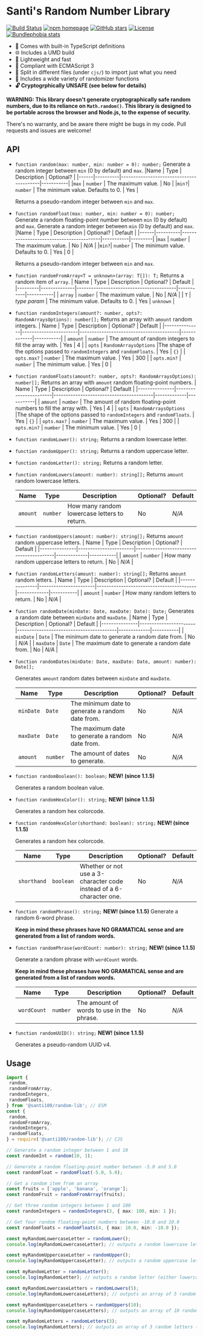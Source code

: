 # Santi's Random Number Library

[![Build Status](https://github.com/santi100a/random-lib/actions/workflows/ci.yml/badge.svg)](https://github.com/santi100a/random-lib/actions)
[![npm homepage](https://img.shields.io/npm/v/@santi100/random-lib)](https://npmjs.org/package/@santi100/random-lib)
[![GitHub stars](https://img.shields.io/github/stars/santi100a/random-lib.svg)](https://github.com/santi100a/random-lib)
[![License](https://img.shields.io/github/license/santi100a/random-lib.svg)](https://github.com/santi100a/random-lib)
[![Bundlephobia stats](https://img.shields.io/bundlephobia/min/@santi100/random-lib)](https://bundlephobia.com/package/@santi100/random-lib@latest)

- 📘 Comes with built-in TypeScript definitions
- 🌐 Includes a UMD build
- 🚀 Lightweight and fast
- 👴 Compliant with ECMAScript 3
- 📑 Split in different files (under `cjs/`) to import just what you need
- 🎨 Includes a wide variety of randomizer functions
- **🔓 Cryptogrphically UNSAFE (see below for details)**

**WARNING: This library doesn't generate cryptographically safe random numbers, due to its reliance on `Math.random()`. This library is designed to be portable across the browser and Node.js, to the expense of security.**

There's no warranty, and be aware there might be bugs in my code. Pull requests and issues are welcome!

## API

- `function random(max: number, min: number = 0): number;`
  Generate a random integer between `min` (0 by default) and `max`.
  |Name | Type | Description | Optional? |
  |------|----------|-----------------------------------------|-----------|
  |`max` | `number` | The maximum value. | No |
  |`min?`| `number` | The minimum value. Defaults to 0. | Yes |

  Returns a pseudo-random integer between `min` and `max`.

- `function randomFloat(max: number, min: number = 0): number;`
  Generate a random floating-point number between `min` (0 by default) and `max`.
  Generate a random integer between `min` (0 by default) and `max`.
  |Name | Type | Description | Optional? | Default |
  |------|----------|-----------------------------------------|-----------|---------|
  |`max` | `number` | The maximum value. | No | _N/A_ |
  |`min?`| `number` | The minimum value. Defaults to 0. | Yes | 0 |

  Returns a pseudo-random integer between `min` and `max`.

- `function randomFromArray<T = unknown>(array: T[]): T;`
  Returns a random item of `array`.
  | Name | Type | Description | Optional? | Default |
  |---------|--------------|-----------------------------------------|-----------|-----------|
  | `array` | `number` | The maximum value. | No | _N/A_ |
  | `T` | _type param_ | The minimum value. Defaults to 0. | Yes | `unknown` |

- `function randomIntegers(amount?: number, opts?: RandomArraysOptions): number[];`
  Returns an array with `amount` random integers.
  | Name | Type | Description | Optional? | Default |
  |---------------|-----------------------|-----------------------------------------|-------------|-----------|
  | `amount` | `number` | The amount of random integers to fill the array with. | Yes | 4 |
  | `opts` | `RandomArraysOptions` |The shape of the options passed to `randomIntegers` and `randomFloats`. | Yes | `{}` |
  | `opts.max?` | `number` | The maximum value. | Yes | 300 |
  | `opts.min?` | `number` | The minimum value. | Yes | 0 |

- `function randomFloats(amount?: number, opts?: RandomArraysOptions): number[];`
  Returns an array with `amount` random floating-point numbers.
  | Name | Type | Description | Optional? | Default |
  |---------------|-----------------------|-----------------------------------------|-------------|-----------|
  | `amount` | `number` | The amount of random floating-point numbers to fill the array with. | Yes | 4 |
  | `opts` | `RandomArraysOptions` |The shape of the options passed to `randomIntegers` and `randomFloats`. | Yes | `{}` |
  | `opts.max?` | `number` | The maximum value. | Yes | 300 |
  | `opts.min?` | `number` | The minimum value. | Yes | 0 |
- `function randomLower(): string;`
  Returns a random lowercase letter.
- `function randomUpper(): string;`
  Returns a random uppercase letter.

- `function randomLetter(): string;`
  Returns a random letter.

- `function randomLowers(amount: number): string[];`
  Returns `amount` random lowercase letters.

  | Name     | Type     | Description                                  | Optional? | Default |
  | -------- | -------- | -------------------------------------------- | --------- | ------- |
  | `amount` | `number` | How many random lowercase letters to return. | No        | _N/A_   |

- `function randomUppers(amount: number): string[];`
  Returns `amount` random uppercase letters.
  | Name | Type | Description | Optional? | Default |
  |---------------|-----------------------|-----------------------------------------|-------------|-----------|
  | `amount` | `number` | How many random uppercase letters to return. | No | _N/A_ |
- `function randomLetters(amount: number): string[];`
  Returns `amount` random letters.
  | Name | Type | Description | Optional? | Default |
  |---------------|-----------------------|-----------------------------------------|-------------|-----------|
  | `amount` | `number` | How many random letters to return. | No | _N/A_ |
- `function randomDate(minDate: Date, maxDate: Date): Date;`
  Generates a random date between `minDate` and `maxDate`.
  | Name | Type | Description | Optional? | Default |
  |---------------|-----------------------|-----------------------------------------|-------------|-----------|
  | `minDate` | `Date` | The minimum date to generate a random date from. | No | _N/A_ |
  | `maxDate` | `Date` | The maximum date to generate a random date from. | No | _N/A_ |
- `function randomDates(minDate: Date, maxDate: Date, amount: number): Date[];`

  Generates `amount` random dates between `minDate` and `maxDate`.

  | Name      | Type     | Description                                      | Optional? | Default |
  | --------- | -------- | ------------------------------------------------ | --------- | ------- |
  | `minDate` | `Date`   | The minimum date to generate a random date from. | No        | _N/A_   |
  | `maxDate` | `Date`   | The maximum date to generate a random date from. | No        | _N/A_   |
  | `amount`  | `number` | The amount of dates to generate.                 | No        | _N/A_   |

- `function randomBoolean(): boolean;` **NEW! (since 1.1.5)**

  Generates a random boolean value.

- `function randomHexColor(): string;` **NEW! (since 1.1.5)**

  Generates a random hex colorcode.

- `function randomHexColor(shorthand: boolean): string;` **NEW! (since 1.1.5)**

  Generates a random hex colorcode.

  | Name | Type | Description | Optional? | Default |
  |------|------|-------------|-----------|---------|
  |`shorthand` | `boolean` | Whether or not use a 3-character code instead of a 6-character one. | No | _N/A_ |

- `function randomPhrase(): string;` **NEW! (since 1.1.5)**
  Generate a random 6-word phrase.

  **Keep in mind these phrases have NO GRAMATICAL sense and are generated from a list of random words.**

- `function randomPhrase(wordCount: number): string;` **NEW! (since 1.1.5)**
  
  Generate a random phrase with `wordCount` words.

  **Keep in mind these phrases have NO GRAMATICAL sense and are generated from a list of random words.**

  | Name | Type | Description | Optional? | Default |
  |------|------|-------------|-----------|---------|
  |`wordCount` | `number` | The amount of words to use in the phrase. | No | _N/A_ |

- `function randomUUID(): string;` **NEW! (since 1.1.5)**

  Generates a pseudo-random UUID v4.

## Usage

```typescript
import {
 random,
 randomFromArray,
 randomIntegers,
 randomFloats,
} from '@santi100/random-lib'; // ESM
const {
 random,
 randomFromArray,
 randomIntegers,
 randomFloats,
} = require('@santi100/random-lib'); // CJS

// Generate a random integer between 1 and 10
const randomInt = random(10, 1);

// Generate a random floating-point number between -5.0 and 5.0
const randomFloat = randomFloat(-5.0, 5.0);

// Get a random item from an array
const fruits = ['apple', 'banana', 'orange'];
const randomFruit = randomFromArray(fruits);

// Get three random integers between 1 and 100
const randomIntegers = randomIntegers(3, { max: 100, min: 1 });

// Get four random floating-point numbers between -10.0 and 10.0
const randomFloats = randomFloats(4, { max: 10.0, min: -10.0 });

const myRandomLowercaseLetter = randomLower();
console.log(myRandomLowercaseLetter); // outputs a random lowercase letter (e.g. 'c')

const myRandomUppercaseLetter = randomUpper();
console.log(myRandomUppercaseLetter); // outputs a random uppercase letter (e.g. 'H')

const myRandomLetter = randomLetter();
console.log(myRandomLetter); // outputs a random letter (either lowercase or uppercase, e.g. 'J')

const myRandomLowercaseLetters = randomLowers(5);
console.log(myRandomLowercaseLetters); // outputs an array of 5 random lowercase letters (e.g. ['d', 's', 't', 'a', 'f'])

const myRandomUppercaseLetters = randomUppers(10);
console.log(myRandomUppercaseLetters); // outputs an array of 10 random uppercase letters (e.g. ['A', 'B', 'F', 'G', 'K', 'R', 'Q', 'Z', 'X', 'N'])

const myRandomLetters = randomLetters(3);
console.log(myRandomLetters); // outputs an array of 3 random letters (either lowercase or uppercase, e.g. ['e', 'W', 'T'])
```
